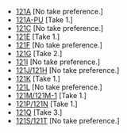 

* [121A](121A.md) [No take preference.]
* [121A-PU](121A-PU--Take01--.md) [Take 1.]
* [121C](121C--NoPref.--.md) [No take preference.]
* [121E](121E.md) [Take 1.]
* [121F](121F--NoPref.--.md) [No take preference.]
* [121G](121G--Take02--.md) [Take 2.]
* [121I](121I--NoPref.--.md) [No take preference.]
* [121J/121H](121J-121H.md) [No take preference.]
* [121K](121K--Take01--.md) [Take 1.]
* [121L](121L--NoPref.--.md) [No take preference.]
* [121M/121M-1](121M-121M-1--Take01--.md) [Take 1.]
* [121P/121N](121P-121N--Take01--.md) [Take 1.]
* [121Q](121Q--Take03--.md) [Take 3.]
* [121S/121T](121S-121T.md) [No take preference.]

